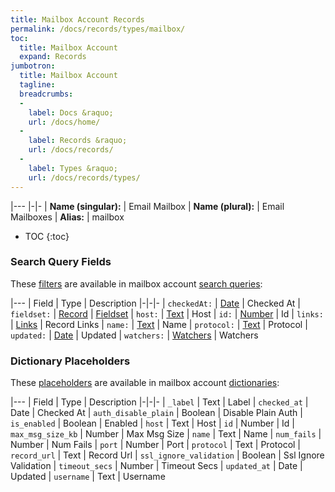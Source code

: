 ```yaml
---
title: Mailbox Account Records
permalink: /docs/records/types/mailbox/
toc:
  title: Mailbox Account
  expand: Records
jumbotron:
  title: Mailbox Account
  tagline: 
  breadcrumbs:
  -
    label: Docs &raquo;
    url: /docs/home/
  -
    label: Records &raquo;
    url: /docs/records/
  -
    label: Types &raquo;
    url: /docs/records/types/
---
```


|---
|-|-
| **Name (singular):** | Email Mailbox
| **Name (plural):** | Email Mailboxes
| **Alias:** | mailbox

* TOC
{:toc}

### Search Query Fields

These [filters](/docs/search/filters/) are available in mailbox account [search queries](/docs/search/):

|---
| Field | Type | Description
|-|-|-
| `checkedAt:` | [Date](/docs/search/filters/dates/) | Checked At
| `fieldset:` | [Record](/docs/search/deep-search/) | [Fieldset](/docs/records/types/custom_fieldset/)
| `host:` | [Text](/docs/search/filters/text/) | Host
| `id:` | [Number](/docs/search/filters/numbers/) | Id
| `links:` | [Links](/docs/search/filters/links/) | Record Links
| `name:` | [Text](/docs/search/filters/text/) | Name
| `protocol:` | [Text](/docs/search/filters/text/) | Protocol
| `updated:` | [Date](/docs/search/filters/dates/) | Updated
| `watchers:` | [Watchers](/docs/search/filters/watchers/) | Watchers

### Dictionary Placeholders

These [placeholders](/docs/bots/scripting/placeholders/) are available in mailbox account [dictionaries](/docs/bots/behaviors/dictionaries/):

|---
| Field | Type | Description
|-|-|-
| `_label` | Text | Label
| `checked_at` | Date | Checked At
| `auth_disable_plain` | Boolean | Disable Plain Auth
| `is_enabled` | Boolean | Enabled
| `host` | Text | Host
| `id` | Number | Id
| `max_msg_size_kb` | Number | Max Msg Size
| `name` | Text | Name
| `num_fails` | Number | Num Fails
| `port` | Number | Port
| `protocol` | Text | Protocol
| `record_url` | Text | Record Url
| `ssl_ignore_validation` | Boolean | Ssl Ignore Validation
| `timeout_secs` | Number | Timeout Secs
| `updated_at` | Date | Updated
| `username` | Text | Username

